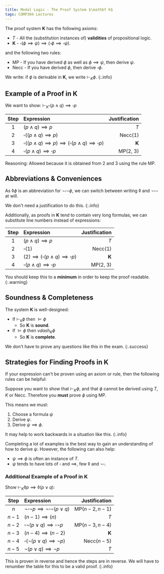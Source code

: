 ```yaml
---
title: Modal Logic - The Proof System $\mathbf K$
tags: COMP304 Lectures
---
```


The proof system $\mathbf K$ has the following axioms:

* $T$ - All the (substitution instances of) **validities** of propositional logic.
* $\mathbf K$ - $\square(\phi\implies\psi)\implies(\square\phi\implies\square\psi)$.

and the following two rules:

* MP - If you have derived $\phi$ as well as $\phi\implies\psi$, then derive $\psi$.
* Necc - If you have derived $\phi$, then derive $\square\phi$.

We write: if $\phi$ is derivable in $\mathbf K$, we write $\vdash_K\phi$.
{:.info}

## Example of a Proof in $\mathbf K$
We want to show: $\vdash_K\square(p\wedge q)\implies\square p$

| Step | Expression | Justification |
| :-: | :-- | --: |
| 1 | $(p\wedge q)\implies p$ | $T$ |
| 2 | $\square((p\wedge q)\implies p)$ | Necc(1) |
| 3 | $\square((p\wedge q)\implies p)\implies(\square(p\wedge q)\implies\square p)$ | $\mathbf K$ |
| 4 | $\square(p\wedge q)\implies\square p$ | MP(2, 3) |

Reasoning: Allowed because it is obtained from 2 and 3 using the rule MP.

## Abbreviations & Conveniences
As $\lozenge\phi$ is an abbreviation for $\neg\square\neg\phi$, we can switch between writing $\lozenge$ and $\neg\square\neg$ at will.

We don't need a justification to do this.
{:.info}

Additionally, as proofs in $\mathbf K$ tend to contain very long formulas, we can substitute line numbers instead of expressions:

| Step | Expression | Justification |
| :-: | :-- | --: |
| 1 | $(p\wedge q)\implies p$ | $T$ |
| 2 | $\square(1)$ | Necc(1) |
| 3 | $(2)\implies(\square(p\wedge q)\implies\square p)$ | $\mathbf K$ |
| 4 | $\square(p\wedge q)\implies\square p$ | MP(2, 3) |

You should keep this to a **minimum** in order to keep the proof readable.
{:.warning}

## Soundness & Completeness
The system $\mathbf K$ is well-designed:

* If $\vdash_k\phi$ then $\vDash\phi$
	* So $\mathbf K$ is **sound**.
* If $\vDash\phi$ then $vdash_K\phi$
	* So $\mathbf K$ is **complete**.

We don't have to prove any questions like this in the exam.
{:.success}

## Strategies for Finding Proofs in $\mathbf K$
If your expression can't be proven using an axiom or rule, then the following rules can be helpful:

Suppose you want to show that $\vdash_K\phi$, and that $\phi$ cannot be derived using $T,K$ or Necc. Therefore you **must** prove $\phi$ using MP.

This means we must:

1. Choose a formula $\psi$
1. Derive $\psi$.
1. Derive $\psi\implies\phi$.

It may help to work backwards in a situation like this.
{:.info}

Completing a lot of examples is the best way to gain an understanding of how to derive $\psi$. However, the following can also help:

* $\psi\implies\phi$ is often an instance of $T$.
* $\psi$ tends to have lots of $\square$ and $\implies$, few $\lozenge$ and $\neg\square$.

### Additional Example of a Proof in $\mathbf K$
Show $\vdash_K\lozenge p\implies\lozenge(p\vee q)$:

| Step | Expression | Justification |
| :-: | :-- | --: |
| $n$ | $\neg\square\neg p\implies\neg\square\neg(p\vee q)$| MP($n-2, n-1$)|
| $n-1$ | $(n-1)\implies(n)$ | $T$ |
| $n-2$ | $\square\neg(p\vee q)\implies\square\neg p$ | MP($n-3, n-4$) |
| $n-3$ | $(n-4)\implies(n-2)$ | $\mathbf K$ |
| $n-4$ | $\square(\neg(p\vee q)\implies\neg p)$ | Necc($n-5$) |
| $n-5$ | $\neg(p\vee q)\implies\neg p$ | $T$ |

This is proven in reverse and hence the steps are in reverse. We will have to renumber the table for this to be a valid proof.
{:.info}



